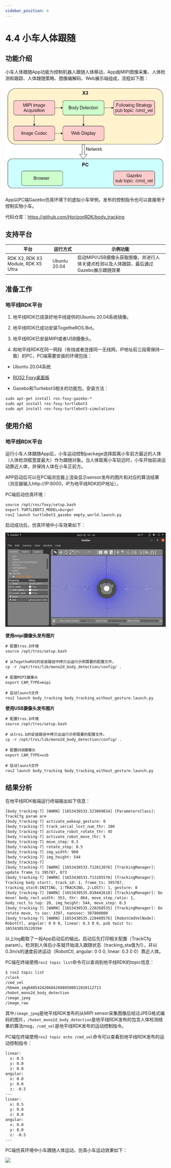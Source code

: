 ```yaml
---
sidebar_position: 4
---
```


# 4.4 小车人体跟随

## 功能介绍

小车人体跟随App功能为控制机器人跟随人体移动，App由MIPI图像采集、人体检测和跟踪、人体跟随策略、图像编解码、Web展示端组成，流程如下图：

![](./image/car_tracking/body_tracking_workflow.jpg)

App以PC端Gazebo仿真环境下的虚拟小车举例，发布的控制指令也可以直接用于控制实物小车。

代码仓库：<https://github.com/HorizonRDK/body_tracking>

## 支持平台

| 平台    | 运行方式      | 示例功能                       |
| ------- | ------------ | ------------------------------ |
| RDK X3, RDK X3 Module, RDK X5 Ultra| Ubuntu 20.04 | 启动MIPI/USB摄像头获取图像，并进行人体关键点检测以及人体跟踪，最后通过Gazebo展示跟随效果 |

## 准备工作

### 地平线RDK平台

1. 地平线RDK已烧录好地平线提供的Ubuntu 20.04系统镜像。

2. 地平线RDK已成功安装TogetheROS.Bot。

3. 地平线RDK已安装MIPI或者USB摄像头。

4. 和地平线RDK在同一网段（有线或者连接同一无线网，IP地址前三段需保持一致）的PC，PC端需要安装的环境包括：

  - Ubuntu 20.04系统

  - [ROS2 Foxy桌面版](https://docs.ros.org/en/foxy/Installation/Ubuntu-Install-Debians.html)

  - Gazebo和Turtlebot3相关的功能包，安装方法：

  ```
  sudo apt-get install ros-foxy-gazebo-*
  sudo apt install ros-foxy-turtlebot3
  sudo apt install ros-foxy-turtlebot3-simulations
  ```


## 使用介绍

### 地平线RDK平台

运行小车人体跟随App后，小车运动控制package选择距离小车前方最近的人体（人体检测框宽度最大）作为跟随对象。当人体距离小车较远时，小车开始前进运动靠近人体，并保持人体在小车正前方。

APP启动后可以在PC端浏览器上渲染显示sensor发布的图片和对应的算法结果（浏览器输入http://IP:8000，IP为地平线RDK的IP地址）。

PC端启动仿真环境：

```
source /opt/ros/foxy/setup.bash
export TURTLEBOT3_MODEL=burger
ros2 launch turtlebot3_gazebo empty_world.launch.py
```

启动成功后，仿真环境中小车效果如下：

![](./image/car_gesture_control/gazebo.jpeg)


**使用mipi摄像头发布图片**

```shell
# 配置tros.b环境
source /opt/tros/setup.bash

# 从TogetheROS的安装路径中拷贝出运行示例需要的配置文件。
cp -r /opt/tros/lib/mono2d_body_detection/config/ .

# 配置MIPI摄像头
export CAM_TYPE=mipi

# 启动launch文件
ros2 launch body_tracking body_tracking_without_gesture.launch.py
```

**使用USB摄像头发布图片**

```shell
# 配置tros.b环境
source /opt/tros/setup.bash

# 从tros.b的安装路径中拷贝出运行示例需要的配置文件。
cp -r /opt/tros/lib/mono2d_body_detection/config/ .

# 配置USB摄像头
export CAM_TYPE=usb

# 启动launch文件
ros2 launch body_tracking body_tracking_without_gesture.launch.py
```

## 结果分析

在地平线RDK板端运行终端输出如下信息：

```shell
[body_tracking-7] [WARN] [1653430533.523069034] [ParametersClass]: TrackCfg param are
[body_tracking-7] activate_wakeup_gesture: 0
[body_tracking-7] track_serial_lost_num_thr: 100
[body_tracking-7] activate_robot_rotate_thr: 45
[body_tracking-7] activate_robot_move_thr: 5
[body_tracking-7] move_step: 0.3
[body_tracking-7] rotate_step: 0.5
[body_tracking-7] img_width: 960
[body_tracking-7] img_height: 544
[body_tracking-7] 
[body_tracking-7] [WARN] [1653430533.712812076] [TrackingManager]: update frame_ts 395787, 873
[body_tracking-7] [WARN] [1653430533.713105576] [TrackingManager]: Tracking body start!, track_id: 1, frame_ts: 395787, tracking_sta(0:INITING, 1:TRACKING, 2:LOST): 1, gesture: 0
[body_tracking-7] [WARN] [1653430535.018442618] [TrackingManager]: Do move! body_rect_width: 353, thr: 864, move_step_ratio: 1, body_rect_to_top: 20, img_height: 544, move_step: 0.3
[body_tracking-7] [WARN] [1653430535.220268535] [TrackingManager]: Do rotate move, ts sec: 3397, nanosec: 387800000
[body_tracking-7] [WARN] [1653430535.220408576] [RobotCmdVelNode]: RobotCtl, angular: 0 0 0, linear: 0.3 0 0, pub twist ts: 1653430535220394

```

以上log截取了一段App启动后的输出。启动后先打印相关配置（TrackCfg param）。检测到人体后小车就开始进入跟随状态（tracking_sta值为1），并以0.3m/s的速度前进运动（RobotCtl, angular: 0 0 0, linear: 0.3 0 0）靠近人体。

PC端在终端使用`ros2 topic list`命令可以查询到地平线RDK的topic信息：

```shell
$ ros2 topic list
/clock
/cmd_vel
/hbmem_img04054242060426080500012020112713
/hobot_mono2d_body_detection
/image_jpeg
/image_raw
```

其中`/image_jpeg`是地平线RDK发布的从MIPI sensor采集图像后经过JPEG格式编码的图片，`/hobot_mono2d_body_detection`是地平线RDK发布的包含人体检测结果的算法msg，`/cmd_vel`是地平线RDK发布的运动控制指令。

PC端在终端使用`ros2 topic echo /cmd_vel`命令可以查看到地平线RDK发布的运动控制指令：

```shell
linear:
  x: 0.5
  y: 0.0
  z: 0.0
angular:
  x: 0.0
  y: 0.0
  z: -0.5
---
linear:
  x: 0.5
  y: 0.0
  z: 0.0
angular:
  x: 0.0
  y: 0.0
  z: -0.5
---
```

PC端仿真环境中小车跟随人体运动，仿真小车运动效果如下：

![](./image/car_tracking/tracking.gif)
